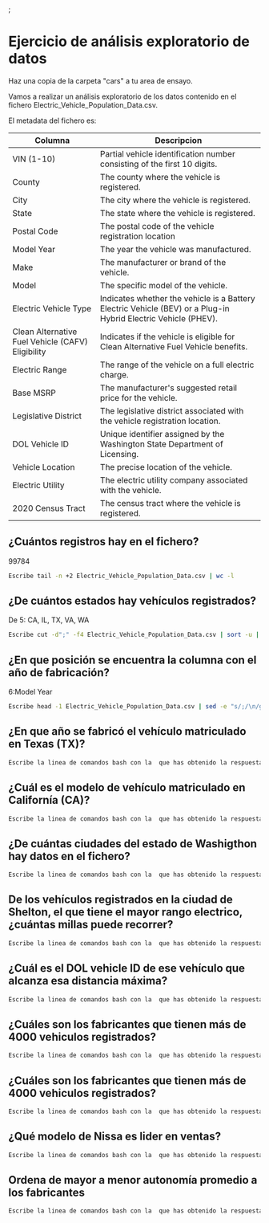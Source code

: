 ;

# Ejercicio de análisis exploratorio de datos

Haz una copia de la carpeta "cars" a tu area de ensayo.

Vamos a realizar un análisis exploratorio de los datos contenido en el fichero Electric_Vehicle_Population_Data.csv.

El metadata del fichero es:

|Columna | Descripcion|
|----------|-----------|
|VIN (1-10)| Partial vehicle identification number consisting of the first 10 digits.|
|County| The county where the vehicle is registered.|
|City| The city where the vehicle is registered.|
|State| The state where the vehicle is registered.|
|Postal Code| The postal code of the vehicle registration location|
|Model Year| The year the vehicle was manufactured.|
|Make| The manufacturer or brand of the vehicle.|
|Model| The specific model of the vehicle.|
|Electric Vehicle Type| Indicates whether the vehicle is a Battery Electric Vehicle (BEV) or a Plug-in Hybrid Electric Vehicle (PHEV).|
|Clean Alternative Fuel Vehicle (CAFV) Eligibility| Indicates if the vehicle is eligible for Clean Alternative Fuel Vehicle benefits.|
|Electric Range| The range of the vehicle on a full electric charge.|
|Base MSRP| The manufacturer's suggested retail price for the vehicle.|
|Legislative District| The legislative district associated with the vehicle registration location.|
|DOL Vehicle ID| Unique identifier assigned by the Washington State Department of Licensing.|
|Vehicle Location| The precise location of the vehicle.|
|Electric Utility| The electric utility company associated with the vehicle.|
|2020 Census Tract| The census tract where the vehicle is registered.|

## ¿Cuántos registros hay en el fichero?
99784
```bash
Escribe tail -n +2 Electric_Vehicle_Population_Data.csv | wc -l
```

## ¿De cuántos estados hay vehículos registrados?
De 5: CA, IL, TX, VA, WA
```bash
Escribe cut -d";" -f4 Electric_Vehicle_Population_Data.csv | sort -u | grep -v "State"
```
## ¿En que posición se encuentra la columna con el año de fabricación?

6:Model Year

```bash
Escribe head -1 Electric_Vehicle_Population_Data.csv | sed -e "s/;/\n/g" | grep -n "Model Year"
```
## ¿En que año se fabricó el vehículo matriculado en Texas (TX)?

```bash
Escribe la linea de comandos bash con la  que has obtenido la respuesta
```
## ¿Cuál es el modelo de vehículo matriculado en Californía (CA)?

```bash
Escribe la linea de comandos bash con la  que has obtenido la respuesta
```
## ¿De cuántas ciudades del estado de Washigthon hay datos en el fichero?

```bash
Escribe la linea de comandos bash con la  que has obtenido la respuesta
```
## De los vehículos registrados en la ciudad de Shelton, el que tiene el mayor rango electrico, ¿cuántas millas puede recorrer?

```bash
Escribe la linea de comandos bash con la  que has obtenido la respuesta
```
## ¿Cuál es el DOL vehicle ID de ese vehículo que alcanza esa distancia máxima?

```bash
Escribe la linea de comandos bash con la  que has obtenido la respuesta
```
## ¿Cuáles son los fabricantes que tienen más de 4000 vehiculos registrados?

```bash
Escribe la linea de comandos bash con la  que has obtenido la respuesta
```

## ¿Cuáles son los fabricantes que tienen más de 4000 vehiculos registrados?

```bash
Escribe la linea de comandos bash con la  que has obtenido la respuesta
```

## ¿Qué modelo de Nissa es lider en ventas?

```bash
Escribe la linea de comandos bash con la  que has obtenido la respuesta
```

## Ordena de mayor a menor autonomía promedio a los fabricantes

```bash
Escribe la linea de comandos bash con la  que has obtenido la respuesta
```
